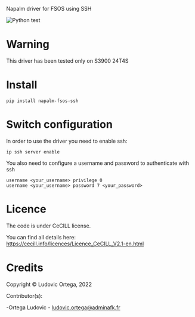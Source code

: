 Napalm driver for FSOS using SSH

![Python test](https://github.com/M0NsTeRRR/napalm-fsos/workflows/Python%20test/badge.svg)

# Warning
This driver has been tested only on S3900 24T4S

# Install
```
pip install napalm-fsos-ssh
```

# Switch configuration

In order to use the driver you need to enable ssh:
```
ip ssh server enable
```

You also need to configure a username and password to authenticate with ssh
```
username <your_username> privilege 0
username <your_username> password 7 <your_password>
```

# Licence

The code is under CeCILL license.

You can find all details here: https://cecill.info/licences/Licence_CeCILL_V2.1-en.html

# Credits

Copyright © Ludovic Ortega, 2022

Contributor(s):

-Ortega Ludovic - ludovic.ortega@adminafk.fr
